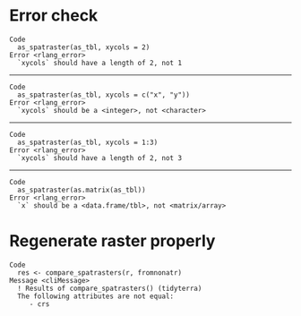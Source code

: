 # Error check

    Code
      as_spatraster(as_tbl, xycols = 2)
    Error <rlang_error>
      `xycols` should have a length of 2, not 1

---

    Code
      as_spatraster(as_tbl, xycols = c("x", "y"))
    Error <rlang_error>
      `xycols` should be a <integer>, not <character>

---

    Code
      as_spatraster(as_tbl, xycols = 1:3)
    Error <rlang_error>
      `xycols` should have a length of 2, not 3

---

    Code
      as_spatraster(as.matrix(as_tbl))
    Error <rlang_error>
      `x` should be a <data.frame/tbl>, not <matrix/array>

# Regenerate raster properly

    Code
      res <- compare_spatrasters(r, fromnonatr)
    Message <cliMessage>
      ! Results of compare_spatrasters() (tidyterra) 
      The following attributes are not equal:
         - crs 

